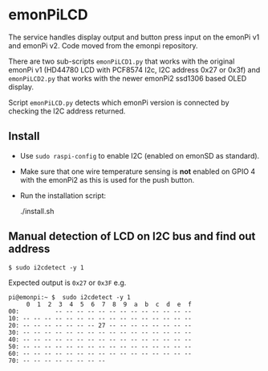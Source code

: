 # emonPiLCD

The service handles display output and button press input on the emonPi v1 and emonPi v2. Code moved from the emonpi repository.

There are two sub-scripts `emonPiLCD1.py` that works with the original emonPi v1 (HD44780 LCD with PCF8574 I2c, I2C address 0x27 or 0x3f) and `emonPiLCD2.py` that works with the newer emonPi2 ssd1306 based OLED display.

Script `emonPiLCD.py` detects which emonPi version is connected by checking the I2C address returned.

## Install

- Use `sudo raspi-config` to enable I2C (enabled on emonSD as standard).
- Make sure that one wire temperature sensing is **not** enabled on GPIO 4 with the emonPi2 as this is used for the push button.
- Run the installation script:

    ./install.sh

## Manual detection of LCD on I2C bus and find out address

	$ sudo i2cdetect -y 1

Expected output is `0x27` or `0x3F` e.g.

```
pi@emonpi:~ $  sudo i2cdetect -y 1
     0  1  2  3  4  5  6  7  8  9  a  b  c  d  e  f
00:          -- -- -- -- -- -- -- -- -- -- -- -- -- 
10: -- -- -- -- -- -- -- -- -- -- -- -- -- -- -- -- 
20: -- -- -- -- -- -- -- 27 -- -- -- -- -- -- -- -- 
30: -- -- -- -- -- -- -- -- -- -- -- -- -- -- -- -- 
40: -- -- -- -- -- -- -- -- -- -- -- -- -- -- -- -- 
50: -- -- -- -- -- -- -- -- -- -- -- -- -- -- -- -- 
60: -- -- -- -- -- -- -- -- -- -- -- -- -- -- -- -- 
70: -- -- -- -- -- -- -- --   
```

